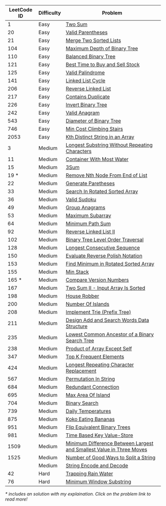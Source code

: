 | LeetCode ID | Difficulty | Problem                                                                                                                                                                                |
| ----------- | ---------- | -------------------------------------------------------------------------------------------------------------------------------------------------------------------------------------- |
| 1           | Easy       | [Two Sum](https://leetcode.com/problems/two-sum/)                                                                                                                                      |
| 20          | Easy       | [Valid Parentheses](https://leetcode.com/problems/valid-parentheses/description/)                                                                                                      |
| 21          | Easy       | [Merge Two Sorted Lists](https://leetcode.com/problems/merge-two-sorted-lists/description/)                                                                                            |
| 104         | Easy       | [Maximum Depth of Binary Tree](https://leetcode.com/problems/maximum-depth-of-binary-tree/description/)                                                                                |
| 110         | Easy       | [Balanced Binary Tree](https://leetcode.com/problems/balanced-binary-tree/description/)                                                                                                |
| 121         | Easy       | [Best Time to Buy and Sell Stock](https://leetcode.com/problems/best-time-to-buy-and-sell-stock/description/)                                                                          |
| 125         | Easy       | [Valid Palindrome](https://leetcode.com/problems/valid-palindrome/)                                                                                                                    |
| 141         | Easy       | [Linked List Cycle](https://leetcode.com/problems/linked-list-cycle/description/)                                                                                                      |
| 206         | Easy       | [Reverse Linked List](https://leetcode.com/problems/reverse-linked-list/)                                                                                                              |
| 217         | Easy       | [Contains Duplicate](https://leetcode.com/problems/contains-duplicate/description/)                                                                                                    |
| 226         | Easy       | [Invert Binary Tree](https://leetcode.com/problems/invert-binary-tree)                                                                                                                 |
| 242         | Easy       | [Valid Anagram](https://leetcode.com/problems/valid-anagram/description/)                                                                                                              |
| 543         | Easy       | [Diameter of Binary Tree](https://leetcode.com/problems/diameter-of-binary-tree/description/)                                                                                          |
| 746         | Easy       | [Min Cost Climbing Stairs](https://leetcode.com/problems/min-cost-climbing-stairs/description/)                                                                                        |
| 2053        | Easy       | [Kth Distinct String in an Array](https://leetcode.com/problems/kth-distinct-string-in-an-array/?envType=daily-question&envId=2024-08-05)                                              |
| 3           | Medium     | [Longest Substring Without Repeating Characters](https://leetcode.com/problems/longest-substring-without-repeating-characters/)                                                        |
| 11          | Medium     | [Container With Most Water](https://leetcode.com/problems/container-with-most-water/description/)                                                                                      |
| 15          | Medium     | [3Sum](https://leetcode.com/problems/3sum/)                                                                                                                                            |
| 19 \*       | Medium     | [Remove Nth Node From End of List](https://leetcode.com/problems/remove-nth-node-from-end-of-list/solutions/6062643/python-one-pass-solution-with-2-pointers/)                         |
| 22          | Medium     | [Generate Paretheses](https://leetcode.com/problems/generate-parentheses/)                                                                                                             |
| 33          | Medium     | [Search In Rotated Sorted Array](https://leetcode.com/problems/search-in-rotated-sorted-array/description/)                                                                            |
| 36          | Medium     | [Valid Sudoku](https://leetcode.com/problems/valid-sudoku/description/)                                                                                                                |
| 49          | Medium     | [Group Anagrams](https://leetcode.com/problems/group-anagrams/description/)                                                                                                            |
| 53          | Medium     | [Maximum Subarray](https://leetcode.com/problems/maximum-subarray/description/)                                                                                                        |
| 64          | Medium     | [Minimum Path Sum](https://leetcode.com/problems/minimum-path-sum/description/)                                                                                                        |
| 92          | Medium     | [Reverse Linked List II](https://leetcode.com/problems/reverse-linked-list-ii/description/)                                                                                            |
| 102         | Medium     | [Binary Tree Level Order Traversal](https://leetcode.com/problems/binary-tree-level-order-traversal/description/)                                                                      |
| 128         | Medium     | [Longest Consecutive Sequence](https://leetcode.com/problems/longest-consecutive-sequence/)                                                                                            |
| 150         | Medium     | [Evaluate Reverse Polish Notation](https://leetcode.com/problems/evaluate-reverse-polish-notation)                                                                                     |
| 153         | Medium     | [Find Minimum in Rotated Sorted Array](https://leetcode.com/problems/find-minimum-in-rotated-sorted-array/description/)                                                                |
| 155         | Medium     | [Min Stack](https://leetcode.com/problems/min-stack/description)                                                                                                                       |
| 165 \*      | Medium     | [Compare Version Numbers](https://leetcode.com/problems/compare-version-numbers/solutions/5460881/easy-to-understand-o-1-space-complexity-o-n-time-complexity-solution/)               |
| 167         | Medium     | [Two Sum II - Input Array Is Sorted](https://leetcode.com/problems/two-sum-ii-input-array-is-sorted/)                                                                                  |
| 198         | Medium     | [House Robber](https://leetcode.com/problems/house-robber/description/)                                                                                                                |
| 200         | Medium     | [Number Of Islands](https://leetcode.com/problems/number-of-islands/description/)                                                                                                      |
| 208         | Medium     | [Implement Trie (Prefix Tree)](https://leetcode.com/problems/implement-trie-prefix-tree/description/)                                                                                  |
| 211         | Medium     | [Design Add and Search Words Data Structure](https://leetcode.com/problems/design-add-and-search-words-data-structure/description/)                                                    |
| 235         | Medium     | [Lowest Common Ancestor of a Binary Search Tree](https://leetcode.com/problems/lowest-common-ancestor-of-a-binary-search-tree/description/)                                            |
| 238         | Medium     | [Product of Array Except Self](https://leetcode.com/problems/product-of-array-except-self/description/)                                                                                |
| 347         | Medium     | [Top K Frequent Elements](https://leetcode.com/problems/top-k-frequent-elements/)                                                                                                      |
| 424         | Medium     | [Longest Repeating Character Replacement](https://leetcode.com/problems/longest-repeating-character-replacement)                                                                       |
| 567         | Medium     | [Permutation In String](https://leetcode.com/problems/permutation-in-string/description)                                                                                               |
| 684         | Medium     | [Redundant Connection](https://leetcode.com/problems/redundant-connection/description/)                                                                                                |
| 695         | Medium     | [Max Area Of Island](https://leetcode.com/problems/max-area-of-island/description/)                                                                                                    |
| 704         | Medium     | [Binary Search](https://leetcode.com/problems/binary-search/)                                                                                                                          |
| 739         | Medium     | [Daily Temperatures](https://leetcode.com/problems/daily-temperatures/)                                                                                                                |
| 875         | Medium     | [Koko Eating Bananas](https://leetcode.com/problems/koko-eating-bananas/description)                                                                                                   |
| 951         | Medium     | [Flip Equivalent Binary Trees](https://leetcode.com/problems/flip-equivalent-binary-trees/description/?envType=daily-question&envId=2024-10-24)                                        |
| 981         | Medium     | [Time Based Key Value-Store](https://leetcode.com/problems/time-based-key-value-store/description)                                                                                     |
| 1509        | Medium     | [Minimum Difference Between Largest and Smallest Value in Three Moves](https://leetcode.com/problems/minimum-difference-between-largest-and-smallest-value-in-three-moves/description) |
| 1525        | Medium     | [Number of Good Ways to Split a String](https://leetcode.com/problems/number-of-good-ways-to-split-a-string/description)                                                               |
|             | Medium     | [String Encode and Decode](https://neetcode.io/problems/string-encode-and-decode)                                                                                                      |
| 42          | Hard       | [Trapping Rain Water](https://leetcode.com/problems/trapping-rain-water/description/)                                                                                                  |
| 76          | Hard       | [Minimum Window Substring](https://leetcode.com/problems/minimum-window-substring/)                                                                                                    |

_\* includes an solution with my explaination. Click on the problem link to read more!_
